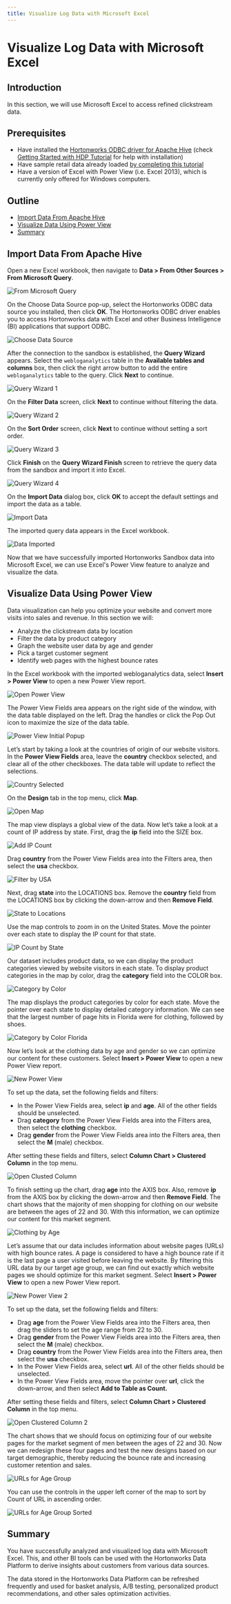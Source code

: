 ```yaml
---
title: Visualize Log Data with Microsoft Excel
---
```


# Visualize Log Data with Microsoft Excel

## Introduction

In this section, we will use Microsoft Excel to access refined clickstream data.

## Prerequisites

- Have installed the [Hortonworks ODBC driver for Apache Hive](https://hortonworks.com/downloads/#addons) (check [Getting Started with HDP Tutorial](https://hortonworks.com/tutorial/hadoop-tutorial-getting-started-with-hdp/section/7/) for help with installation)
- Have sample retail data already loaded [by completing this tutorial](https://hortonworks.com/tutorial/loading-data-into-the-hortonworks-sandbox)
- Have a version of Excel with Power View (i.e. Excel 2013), which is currently only offered for Windows computers.

## Outline

- [Import Data From Apache Hive](#import-data-from-apache-hive)
- [Visualize Data Using Power View](#visualize-data-using-power-view)
- [Summary](#summary)

## Import Data From Apache Hive

Open a new Excel workbook, then navigate to **Data > From Other Sources > From Microsoft Query**.

![From Microsoft Query](assets/excel-open-query.jpg)

On the Choose Data Source pop-up, select the Hortonworks ODBC data source you installed, then click **OK**. The Hortonworks ODBC driver enables you to access Hortonworks data with Excel and other Business Intelligence (BI) applications that support ODBC.

![Choose Data Source](assets/excel-choose-data-source.jpg)

After the connection to the sandbox is established, the **Query Wizard** appears. Select the `webloganalytics` table in the **Available tables and columns** box, then click the right arrow button to add the entire `webloganalytics` table to the query. Click **Next** to continue.

![Query Wizard 1](assets/excel-query-wizard-1.jpg)

On the **Filter Data** screen, click **Next** to continue without filtering the data.

![Query Wizard 2](assets/excel-query-wizard-2.jpg)

On the **Sort Order** screen, click **Next** to continue without setting a sort order.

![Query Wizard 3](assets/excel-query-wizard-3.jpg)

Click **Finish** on the **Query Wizard Finish** screen to retrieve the query data from the sandbox and import it into Excel.

![Query Wizard 4](assets/excel-query-wizard-4.jpg)

On the **Import Data** dialog box, click **OK** to accept the default settings and import the data as a table.

![Import Data](assets/excel-import-data.jpg)

The imported query data appears in the Excel workbook.

![Data Imported](assets/excel-data-imported.jpg)

Now that we have successfully imported Hortonworks Sandbox data into Microsoft Excel, we can use Excel's Power View feature to analyze and visualize the data.

## Visualize Data Using Power View

Data visualization can help you optimize your website and convert more visits into sales and revenue. In this section we will:

- Analyze the clickstream data by location
- Filter the data by product category
- Graph the website user data by age and gender
- Pick a target customer segment
- Identify web pages with the highest bounce rates

In the Excel workbook with the imported webloganalytics data, select **Insert > Power View** to open a new Power View report.

![Open Power View](assets/excel-open-power-view.jpg)

The Power View Fields area appears on the right side of the window, with the data table displayed on the left. Drag the handles or click the Pop Out icon to maximize the size of the data table.

![Power View Initial Popup](assets/excel-power-view-initial-popup.jpg)

Let’s start by taking a look at the countries of origin of our website visitors. In the **Power View Fields** area, leave the **country** checkbox selected, and clear all of the other checkboxes. The data table will update to reflect the selections.

![Country Selected](assets/excel-country-selected.jpg)

On the **Design** tab in the top menu, click **Map**.

![Open Map](assets/excel-open-map.jpg)

The map view displays a global view of the data. Now let’s take a look at a count of IP address by state. First, drag the **ip** field into the SIZE box.

![Add IP Count](assets/excel-add-ip-count.jpg)

Drag **country** from the Power View Fields area into the Filters area, then select the **usa** checkbox.

![Filter by USA](assets/excel-filter-by-usa.jpg)

Next, drag **state** into the LOCATIONS box. Remove the **country** field from the LOCATIONS box by clicking the down-arrow and then **Remove Field**.

![State to Locations](assets/excel-state-to-locations.jpg)

Use the map controls to zoom in on the United States. Move the pointer over each state to display the IP count for that state.

![IP Count by State](assets/excel-ip-count-by-state.jpg)

Our dataset includes product data, so we can display the product categories viewed by website visitors in each state. To display product categories in the map by color, drag the **category** field into the COLOR box.

![Category by Color](assets/excel-category-by-color.jpg)

The map displays the product categories by color for each state. Move the pointer over each state to display detailed category information. We can see that the largest number of page hits in Florida were for clothing, followed by shoes.

![Category by Color Florida](assets/excel-category-by-color-florida.jpg)

Now let’s look at the clothing data by age and gender so we can optimize our content for these customers. Select **Insert > Power View** to open a new Power View report.

![New Power View](assets/excel-new-power-view.jpg)

To set up the data, set the following fields and filters:

- In the Power View Fields area, select **ip** and **age**. All of the other fields should be unselected.
- Drag **category** from the Power View Fields area into the Filters area, then select the **clothing** checkbox.
- Drag **gender** from the Power View Fields area into the Filters area, then select the **M** (male) checkbox.

After setting these fields and filters, select **Column Chart > Clustered Column** in the top menu.

![Open Clusted Column](assets/excel-open-clustered-column.jpg)

To finish setting up the chart, drag **age** into the AXIS box. Also, remove **ip** from the AXIS box by clicking the down-arrow and then **Remove Field**. The chart shows that the majority of men shopping for clothing on our website are between the ages of 22 and 30. With this information, we can optimize our content for this market segment.

![Clothing by Age](assets/excel-clothing-by-age.jpg)

Let’s assume that our data includes information about website pages (URLs) with high bounce rates. A page is considered to have a high bounce rate if it is the last page a user visited before leaving the website. By filtering this URL data by our target age group, we can find out exactly which website pages we should optimize for this market segment. Select **Insert > Power View** to open a new Power View report.

![New Power View 2](assets/excel-new-power-view-2.jpg)

To set up the data, set the following fields and filters:

- Drag **age** from the Power View Fields area into the Filters area, then drag the sliders to set the age range from 22 to 30.
- Drag **gender** from the Power View Fields area into the Filters area, then select the **M** (male) checkbox.
- Drag **country** from the Power View Fields area into the Filters area, then select the **usa** checkbox.
- In the Power View Fields area, select **url**. All of the other fields should be unselected.
- In the Power View Fields area, move the pointer over **url**, click the down-arrow, and then select **Add to Table as Count.**

After setting these fields and filters, select **Column Chart > Clustered Column** in the top menu.

![Open Clustered Column 2](assets/excel-open-clusted-column-2.jpg)

The chart shows that we should focus on optimizing four of our website pages for the market segment of men between the ages of 22 and 30. Now we can redesign these four pages and test the new designs based on our target demographic, thereby reducing the bounce rate and increasing customer retention and sales.

![URLs for Age Group](assets/excel-urls-for-age-group.jpg)

You can use the controls in the upper left corner of the map to sort by Count of URL in ascending order.

![URLs for Age Group Sorted](assets/excel-urls-for-age-group-sorted.jpg)

## Summary

You have successfully analyzed and visualized log data with Microsoft Excel.  This, and other BI tools can be used with the Hortonworks Data Platform to derive insights about customers from various data sources.

The data stored in the Hortonworks Data Platform can be refreshed frequently and used for basket analysis, A/B testing, personalized product recommendations, and other sales optimization activities.
